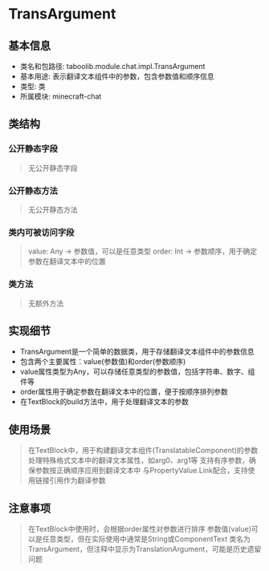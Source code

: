 # TransArgument
## 基本信息
- 类名和包路径: taboolib.module.chat.impl.TransArgument
- 基本用途: 表示翻译文本组件中的参数，包含参数值和顺序信息
- 类型: 类
- 所属模块: minecraft-chat

## 类结构
### 公开静态字段
> 无公开静态字段

### 公开静态方法
> 无公开静态方法

### 类内可被访问字段
> value: Any -> 参数值，可以是任意类型
> order: Int -> 参数顺序，用于确定参数在翻译文本中的位置

### 类方法
> 无额外方法

## 实现细节
- TransArgument是一个简单的数据类，用于存储翻译文本组件中的参数信息
- 包含两个主要属性：value(参数值)和order(参数顺序)
- value属性类型为Any，可以存储任意类型的参数值，包括字符串、数字、组件等
- order属性用于确定参数在翻译文本中的位置，便于按顺序排列参数
- 在TextBlock的build方法中，用于处理翻译文本的参数

## 使用场景
> 在TextBlock中，用于构建翻译文本组件(TranslatableComponent)的参数
> 处理特殊格式文本中的翻译文本属性，如arg0、arg1等
> 支持有序参数，确保参数按正确顺序应用到翻译文本中
> 与PropertyValue.Link配合，支持使用链接引用作为翻译参数

## 注意事项
> 在TextBlock中使用时，会根据order属性对参数进行排序
> 参数值(value)可以是任意类型，但在实际使用中通常是String或ComponentText
> 类名为TransArgument，但注释中显示为TranslationArgument，可能是历史遗留问题
